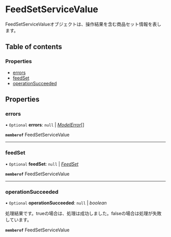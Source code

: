 # FeedSetServiceValue


<div lang=\"ja\">FeedSetServiceValueオブジェクトは、操作結果を含む商品セット情報を表します。</div> 

## Table of contents

### Properties

- [errors](feedsetservicevalue.md#errors)
- [feedSet](feedsetservicevalue.md#feedset)
- [operationSucceeded](feedsetservicevalue.md#operationsucceeded)

## Properties

### errors

• `Optional` **errors**: ``null`` \| [*ModelError*](modelerror.md)[]

**`memberof`** FeedSetServiceValue

___

### feedSet

• `Optional` **feedSet**: ``null`` \| [*FeedSet*](feedset.md)

**`memberof`** FeedSetServiceValue

___

### operationSucceeded

• `Optional` **operationSucceeded**: ``null`` \| *boolean*

<div lang=\"ja\">処理結果です。trueの場合は、処理は成功しました。falseの場合は処理が失敗しています。</div> 

**`memberof`** FeedSetServiceValue
